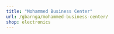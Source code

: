 ```yaml
---
title: "Mohammed Business Center"
url: /gbarnga/mohammed-business-center/
shop: electronics
---
```

